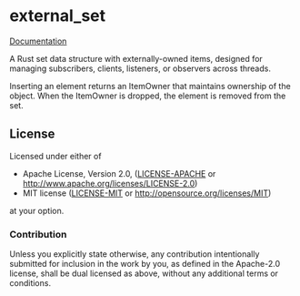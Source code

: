 # external_set

[Documentation](https://docs.rs/external_set)

A Rust set data structure with externally-owned items, designed for managing
subscribers, clients, listeners, or observers across threads.

Inserting an element returns an ItemOwner that maintains ownership of the object.
When the ItemOwner is dropped, the element is removed from the set.

## License

Licensed under either of

 * Apache License, Version 2.0, ([LICENSE-APACHE](LICENSE-APACHE) or http://www.apache.org/licenses/LICENSE-2.0)
 * MIT license ([LICENSE-MIT](LICENSE-MIT) or http://opensource.org/licenses/MIT)

at your option.

### Contribution

Unless you explicitly state otherwise, any contribution intentionally
submitted for inclusion in the work by you, as defined in the Apache-2.0
license, shall be dual licensed as above, without any additional terms or
conditions.
